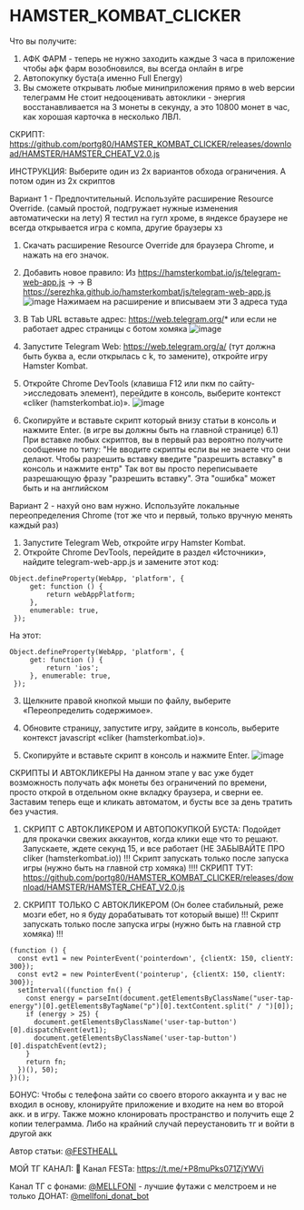 # HAMSTER_KOMBAT_CLICKER
Что вы получите: 
1) АФК ФАРМ - теперь  не нужно заходить каждые 3 часа в приложение чтобы афк фарм возобновился, вы всегда онлайн в игре
2) Автопокупку буста(а именно Full Energy)
3) Вы сможете открывать любые миниприложения прямо в web версии телеграмм
Не стоит недооценивать автоклики - энергия восстанавливается на 3 монеты в секунду, а это 10800 монет в час, как хорошая карточка в несколько ЛВЛ.

СКРИПТ: https://github.com/portg80/HAMSTER_KOMBAT_CLICKER/releases/download/HAMSTER/HAMSTER_CHEAT_V2.0.js

ИНСТРУКЦИЯ:
Выберите один из 2х вариантов обхода ограничения. А потом один из 2х скриптов


Вариант 1 - Предпочтительный. Используйте расширение Resource Override. (самый простой, подгружает нужные изменения автоматически на лету)
Я тестил на гугл хроме, в яндексе браузере не всегда открывается игра с компа, другие браузеры хз

1) Скачать расширение Resource Override для браузера Chrome, и нажать на его значок.
   
2) Добавить новое правило: 
Из https://hamsterkombat.io/js/telegram-web-app.js  -> 
-> В https://serezhka.github.io/hamsterkombat/js/telegram-web-app.js
![image](https://github.com/portg80/HAMSTER_KOMBAT_CLICKER/assets/42353304/a82c4e9f-7607-4621-832b-2cdd0b809de4)
Нажимаем на расширение и вписываем эти 3 адреса туда

3) В Tab URL вставьте адрес: https://web.telegram.org/* или если не работает адрес страницы с ботом хомяка
![image](https://github.com/portg80/HAMSTER_KOMBAT_CLICKER/assets/42353304/93ddd6c7-6b6f-4e22-b05c-1b8722b33324)
4) Запустите Telegram Web: https://web.telegram.org/a/ (тут должна быть буква а, если открылась с k, то замените), откройте игру Hamster Kombat.

5) Откройте Chrome DevTools (клавиша F12 или пкм по сайту->исследовать элемент), перейдите в консоль, выберите контекст «cliker (hamsterkombat.io)».
   ![image](https://github.com/portg80/HAMSTER_KOMBAT_CLICKER/assets/42353304/70bfff82-f5d1-4da5-984e-666c303acdfb)
6) Скопируйте и вставьте скрипт который внизу статьи в консоль и нажмите Enter. (в игре вы должны быть на главной странице)
    6.1) При вставке любых скриптов, вы в первый раз вероятно получите сообщение по типу:
          "Не вводите скрипты если вы не знаете что они делают. Чтобы разрешить вставку введите "разрешить вставку" в консоль и нажмите ентр"
   Так вот вы просто переписываете разрешающую фразу "разрешить вставку". 
   Эта "ошибка" может быть и на английском




Вариант 2 - нахуй оно вам нужно. Используйте локальные переопределения Chrome (тот же что и первый, только вручную менять каждый раз)
1) Запустите Telegram Web, откройте игру Hamster Kombat.
2) Откройте Chrome DevTools, перейдите в раздел «Источники», найдите telegram-web-app.js и замените этот код:
```
Object.defineProperty(WebApp, 'platform', {
     get: function () {
         return webAppPlatform;
     },
     enumerable: true,
 });
```
На этот:
```
Object.defineProperty(WebApp, 'platform', {
     get: function () {
         return 'ios';
     }, enumerable: true,
 });
```
3. Щелкните правой кнопкой мыши по файлу, выберите «Переопределить содержимое».

4. Обновите страницу, запустите игру, зайдите в консоль, выберите контекст javascript «cliker (hamsterkombat.io)».

5. Скопируйте и вставьте скрипт в консоль и нажмите Enter.
![image](https://github.com/portg80/HAMSTER_KOMBAT_CLICKER/assets/42353304/b502b752-aca7-48fb-be9a-d7c1ca7c4347)



СКРИПТЫ И АВТОКЛИКЕРЫ 
На данном этапе у вас уже будет возможность получать афк монеты без ограничений по времени, просто открой в отдельном окне вкладку браузера, и сверни ее.
Заставим теперь еще и кликать автоматом, и бусты все за день тратить без участия.


1. СКРИПТ С АВТОКЛИКЕРОМ И АВТОПОКУПКОЙ БУСТА:
Подойдет для прокачки свежих аккаунтов, когда клики еще что то решают. Запускаете, ждете секунд 15, и все работает (НЕ ЗАБЫВАЙТЕ ПРО cliker (hamsterkombat.io))
!!! Скрипт запускать только после запуска игры (нужно быть на главной стр хомяка) !!!!
СКРИПТ ТУТ:
https://github.com/portg80/HAMSTER_KOMBAT_CLICKER/releases/download/HAMSTER/HAMSTER_CHEAT_V2.0.js


2. СКРИПТ ТОЛЬКО С АВТОКЛИКЕРОМ (Он более стабильный, реже мозги ебет, но я буду дорабатывать тот который выше)
!!! Скрипт запускать только после запуска игры (нужно быть на главной стр хомяка) !!!
```
(function () {
  const evt1 = new PointerEvent('pointerdown', {clientX: 150, clientY: 300});
  const evt2 = new PointerEvent('pointerup', {clientX: 150, clientY: 300});
  setInterval((function fn() {
    const energy = parseInt(document.getElementsByClassName("user-tap-energy")[0].getElementsByTagName("p")[0].textContent.split(" / ")[0]);
    if (energy > 25) {
      document.getElementsByClassName('user-tap-button')[0].dispatchEvent(evt1);
      document.getElementsByClassName('user-tap-button')[0].dispatchEvent(evt2);
    }
    return fn;
  })(), 50);
})();
```

БОНУС: Чтобы с телефона зайти со своего второго аккаунта и  у вас не входил в основу, клонируйте приложение и входите на нем во второй акк. и в игру.
Также можно клонировать пространство и получить еще 2 копии телеграмма.
Либо на крайний случай переустановить тг и войти в другой акк



Автор статьи: [@FESTHEALL ](https://t.me/festHEALL)

МОЙ ТГ КАНАЛ:
🧈 Канал FESTa:  [https://t.me/+P8muPks071ZjYWVi ](https://t.me/FEST_CNL)

Канал ТГ с фонами: [@MELLFONI](https://t.me/mellfoni) - лучшие футажи с мелстроем и не только
ДОНАТ: [@mellfoni_donat_bot](https://t.me/mellfoni_donat_bot)
